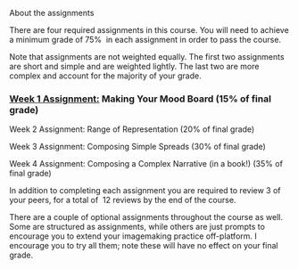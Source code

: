 About the assignments

There are four required assignments in this course. You will need to achieve a minimum grade of 75%  in each assignment in order to pass the course.

Note that assignments are not weighted equally. The first two assignments are short and simple and are weighted lightly. The last two are more complex and account for the majority of your grade.


### [Week 1 Assignment:](https://www.coursera.org/learn/image-making/home/welcome) Making Your Mood Board (15% of final grade)

Week 2 Assignment: Range of Representation (20% of final grade)

Week 3 Assignment: Composing Simple Spreads (30% of final grade)

Week 4 Assignment: Composing a Complex Narrative (in a book!) (35% of final grade)

In addition to completing each assignment you are required to review 3 of your peers, for a total of  12 reviews by the end of the course.

There are a couple of optional assignments throughout the course as well. Some are structured as assignments, while others are just prompts to encourage you to extend your imagemaking practice off-platform. I encourage you to try all them; note these will have no effect on your final grade. 
